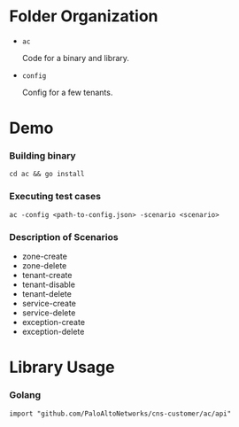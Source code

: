 # Folder Organization 

- `ac`

  Code for a binary and library.
  
- `config` 

  Config for a few tenants.
  
# Demo 

### Building binary 

```cd ac && go install```

### Executing test cases

```ac -config <path-to-config.json> -scenario <scenario>```
  
### Description of Scenarios 

- zone-create
- zone-delete
- tenant-create
- tenant-disable
- tenant-delete
- service-create
- service-delete
- exception-create
- exception-delete

# Library Usage

### Golang

```import "github.com/PaloAltoNetworks/cns-customer/ac/api"```
